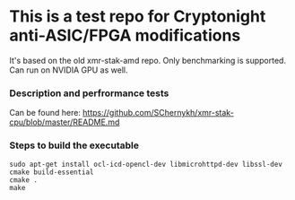 # This is a test repo for Cryptonight anti-ASIC/FPGA modifications

It's based on the old xmr-stak-amd repo. Only benchmarking is supported. Can run on NVIDIA GPU as well.

### Description and perfrormance tests

Can be found here: https://github.com/SChernykh/xmr-stak-cpu/blob/master/README.md

### Steps to build the executable
```
sudo apt-get install ocl-icd-opencl-dev libmicrohttpd-dev libssl-dev cmake build-essential
cmake .
make
```
